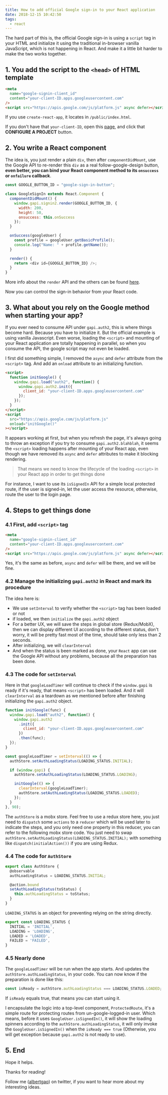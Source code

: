 ```yaml
---
title: How to add official Google sign-in to your React application
date: 2018-12-15 10:42:50
tags:
  - react
---
```


The hard part of this is, the official Google sign-in is using a `script` tag in your HTML and initialize it using the traditional in-browser vanilla JavaScript, which is not happening in React. And make it a little bit harder to make the two works together.

<!--more-->

## 1. You add the script to the `<head>` of HTML template

```html
<meta
  name="google-signin-client_id"
  content="your-client-ID.apps.googleusercontent.com"
/>
<script src="https://apis.google.com/js/platform.js" async defer></script>
```

If you use `create-react-app`, it locates in `/public/index.html`.

If you don't have that `your-client-ID`, open this [page](https://developers.google.com/identity/sign-in/web/sign-in), and click that **CONFIGURE A PROJECT** button.

## 2. You write a React component

The idea is, you just render a plain `div`, then after `componentDidMount`, use the Google API to re-render this `div` as a real follow-google-design button, **even better, you can bind your React component method to its `onsuccess` or `onfailure` callback**.

```javascript
const GOOGLE_BUTTON_ID = "google-sign-in-button";

class GoogleSignIn extends React.Component {
  componentDidMount() {
    window.gapi.signin2.render(GOOGLE_BUTTON_ID, {
      width: 200,
      height: 50,
      onsuccess: this.onSuccess
    });
  }

  onSuccess(googleUser) {
    const profile = googleUser.getBasicProfile();
    console.log("Name: " + profile.getName());
  }

  render() {
    return <div id={GOOGLE_BUTTON_ID} />;
  }
}
```

More info about the `render` API and the others can be found [here](https://developers.google.com/identity/sign-in/web/reference#gapisignin2renderid-options).

Now you can control the sign-in behavior from your React code.

## 3. What about you rely on the Google method when starting your app?

If you ever need to consume API under `gapi.auth2`, this is where things become hard. Because you have to initialize it. But the official example is using vanilla Javascript. Even worse, loading the `<script>` and mounting of your React application are totally happening in parallel, so when you consume the API, the google script may not even be loaded.

I first did something simple, I removed the `async` and `defer` attribute from the `<script>` tag. And add an `onload` attribute to an initializing function.

```html
<script>
  function initGoogle() {
    window.gapi.load("auth2", function() {
      window.gapi.auth2.init({
        client_id: "your-client-ID.apps.googleusercontent.com"
      });
    });
  }
</script>
<script
  src="https://apis.google.com/js/platform.js"
  onload="initGoogle()"
></script>
```

It appears working at first, but when you refresh the page, it's always going to throw an exception if you try to consume `gapi.auth2.blahblah`, it seems the `<script>` loading happens after mounting of your React app, even though we have removed its `async` and `defer` attributes to make it blocking rendering.

> That means we need to know the lifecycle of the loading `<script>` in your React app in order to get things done

For instance, I want to use its `isSignedIn` API for a simple local protected route, if the user is signed-in, let the user access the resource, otherwise, route the user to the login page.

## 4. Steps to get things done

### 4.1 First, add `<script>` tag

```html
<meta
  name="google-signin-client_id"
  content="your-client-ID.apps.googleusercontent.com"
/>
<script src="https://apis.google.com/js/platform.js" async defer></script>
```

Yes, it's the same as before, `async` and `defer` will be there, and we will be fine.

### 4.2 Manage the initializing `gapi.auth2` in React and mark its procedure

The idea here is:

- We use `setInterval` to verify whether the `<script>` tag has been loaded or not
- if loaded, we then `initialize` the `gapi.auth2` object
- For a better UX, we will save the steps in global store (Redux/MobX), then we can display different UI according to the different status, don't worry, it will be pretty fast most of the time, should take only less than 2 seconds.
- After initializing, we will `clearInterval`
- And when the status is been marked as done, your `React` app can use the Google API without any problems, because all the preparation has been done.

### 4.3 The code for `setInterval`

Here in that `googleLoadTimer` will continue to check if the `window.gapi` is ready if it's ready, that means `<script>` has been loaded. And it will `clearInterval` as a teardown as we mentioned before after finishing initializing the `gapi.auth2` object.

```javascript
function initGoogle(func) {
  window.gapi.load("auth2", function() {
    window.gapi.auth2
      .init({
        client_id: "your-client-ID.apps.googleusercontent.com"
      })
      .then(func);
  });
}

const googleLoadTimer = setInterval(() => {
  authStore.setAuthLoadingStatus(LOADING_STATUS.INITIAL);

  if (window.gapi) {
    authStore.setAuthLoadingStatus(LOADING_STATUS.LOADING);

    initGoogle(() => {
      clearInterval(googleLoadTimer);
      authStore.setAuthLoadingStatus(LOADING_STATUS.LOADED);
    });
  }
}, 90);
```

The `authStore` is a mobx store. Feel free to use a redux store here, you just need to `dispatch` some `actions` to a `reducer` which will be used later to indicate the steps, and you only need one property in this reducer, you can refer to the following mobx store code. You just need to swap `authStore.setAuthLoadingStatus(LOADING_STATUS.INITIAL);` with something like `dispatch(initialAction())` if you are using Redux.

### 4.4 The code for `AuthStore`

```typescript
export class AuthStore {
  @observable
  authLoadingStatus = LOADING_STATUS.INITIAL;

  @action.bound
  setAuthLoadingStatus(toStatus) {
    this.authLoadingStatus = toStatus;
  }
}
```

`LOADING_STATUS` is an object for preventing relying on the string directly.

```javascript
export const LOADING_STATUS {
  INITIAL = 'INITIAL',
  LOADING = 'LOADING',
  LOADED = 'LOADED',
  FAILED = 'FAILED',
}
```

### 4.5 Nearly done

The `googleLoadTimer` will be run when the app starts. And updates the `authStore.authLoadingStatus`, in your code. You can now know if the preparation is done like this:

```javascript
const isReady = authStore.authLoadingStatus === LOADING_STATUS.LOADED;
```

If `isReady` equals true, that means you can start using it.

I encapsulate the logic into a top-level component, `ProtectedRoute`, it's a simple route for protecting routes from un-google-logged-in user. Which means, before it uses `GoogleUser.isSignedIn()`, it will show the loading spinners according to the `authStore.authLoadingStatus`, it will only invoke the `GoogleUser.isSignedIn()` when the `isReady === true` (Otherwise, you will get exception because `gapi.auth2` is not ready to use).

## 5. End

Hope it helps.

Thanks for reading!

Follow me (<a href='https://twitter.com/albertgao' target="_blank" rel="noopener noreferrer">albertgao</a>) on twitter, if you want to hear more about my interesting ideas.
